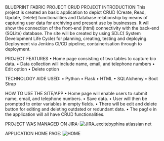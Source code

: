 BLUEPRINT FABRIC
PROJECT CRUD
PROJECT INTRODUCTION
This project is created an basic application to depict CRUD (Create, Read, Update, Delete) functionalities and Database relationship by means of capturing user data for archiving and present use by businesses. It will show the connection of the front-end (html) connectivity with the back-end (SQLite) database. The site will be created by using SDLC( System Development Life Cycle) for planning, creating, testing and deploying. Deployment via Jenkins CI/CD pipeline, containerisation through to deployment.

PROJECT FEATURES
•	Home page consisting of two tables to capture bio data.
•	Data collection will include name, email, and telephone numbers
•	Edit option
•	Delete option

TECHNOLOGY AIDE USED:
•	Python
•	Flask
•	HTML
•	SQLAlchemy
•	Boot Strap

HOW TO USE THE SITE/APP
•	Home page will enable users to submit name, email, and telephone numbers.
•	Save data. 
•	User will then be prompted to enter variables in empty fields. 
•	There will be edit and delete button for editing and deleting outdated or redundant data.
•	The pag!
e in the application will all have CRUD functionalities.

PROJECT WAS MANAGED ON JIRA:
![JIRA_excitebyphina atlassian net](https://user-images.githubusercontent.com/110677679/195205017-0e0f9b71-f06b-435e-baea-0d7c3b9f7597.jpeg)

APPLICATION HOME PAGE:
![HOME](https://user-images.githubusercontent.com/110677679/195207643-b7212443-c2e6-474a-a490-bf8cced7670d.jpeg)
